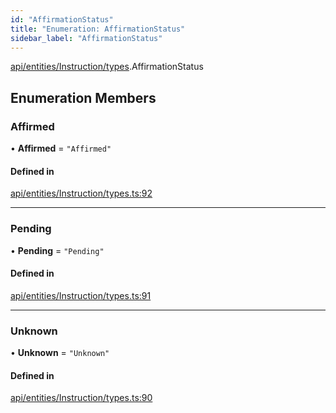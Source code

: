 ```yaml
---
id: "AffirmationStatus"
title: "Enumeration: AffirmationStatus"
sidebar_label: "AffirmationStatus"
---
```


[api/entities/Instruction/types](../../../../../../modules/API/Entities/Instruction/Types/Types.md).AffirmationStatus

## Enumeration Members

### Affirmed

• **Affirmed** = ``"Affirmed"``

#### Defined in

[api/entities/Instruction/types.ts:92](https://github.com/PolymeshAssociation/polymesh-sdk/blob/3cc570ade/src/api/entities/Instruction/types.ts#L92)

___

### Pending

• **Pending** = ``"Pending"``

#### Defined in

[api/entities/Instruction/types.ts:91](https://github.com/PolymeshAssociation/polymesh-sdk/blob/3cc570ade/src/api/entities/Instruction/types.ts#L91)

___

### Unknown

• **Unknown** = ``"Unknown"``

#### Defined in

[api/entities/Instruction/types.ts:90](https://github.com/PolymeshAssociation/polymesh-sdk/blob/3cc570ade/src/api/entities/Instruction/types.ts#L90)
